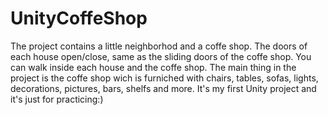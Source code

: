 # UnityCoffeShop

The project contains a little neighborhod and a coffe shop.
The doors of each house open/close, same as the sliding doors of the coffe shop.
You can walk inside each house and the coffe shop.
The main thing in the project is the coffe shop wich is furniched with chairs, tables, sofas, lights, decorations, pictures, bars, shelfs and more.
It's my first Unity project and it's just for practicing:)
